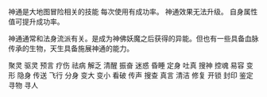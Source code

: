 神通是大地图冒险相关的技能
每次使用有成功率。
神通效果无法升级。
自身属性值可提升成功率。

神通通常和法身流派有关。是成为神佛妖魔之后获得的异能。但也有一些具备血脉传承的生物，天生具备施展神通的能力。

聚灵
驱灵
预言
疗伤
祛病
解乏
清醒
振奋
迷惑
昏睡
定身
吐真
搜神
控魂
易容
变形
隐身
传送
飞行
分身
变大
变小
看破
传声
搜查
真言
清洁
修复
开锁
封印
鉴定
寻物
寻人
